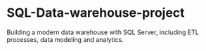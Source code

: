 # SQL-Data-warehouse-project
Building a modern data warehouse with SQL Server, including ETL processes, data modeling and analytics.
